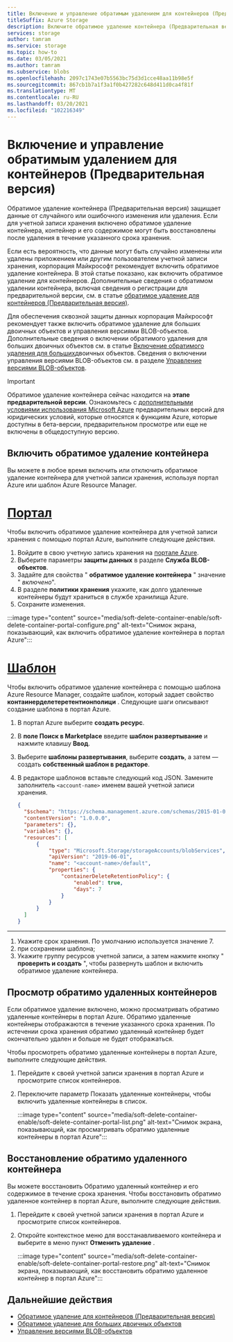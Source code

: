```yaml
---
title: Включение и управление обратимым удалением для контейнеров (Предварительная версия)
titleSuffix: Azure Storage
description: Включите обратимое удаление контейнера (Предварительная версия) для упрощения восстановления данных при ошибочном изменении или удалении.
services: storage
author: tamram
ms.service: storage
ms.topic: how-to
ms.date: 03/05/2021
ms.author: tamram
ms.subservice: blobs
ms.openlocfilehash: 2097c1743e07b5563bc75d3d1cce48aa11b98e5f
ms.sourcegitcommit: 867cb1b7a1f3a1f0b427282c648d411d0ca4f81f
ms.translationtype: MT
ms.contentlocale: ru-RU
ms.lasthandoff: 03/20/2021
ms.locfileid: "102216349"
---
```

# <a name="enable-and-manage-soft-delete-for-containers-preview"></a>Включение и управление обратимым удалением для контейнеров (Предварительная версия)

Обратимое удаление контейнера (Предварительная версия) защищает данные от случайного или ошибочного изменения или удаления. Если для учетной записи хранения включено обратимое удаление контейнера, контейнер и его содержимое могут быть восстановлены после удаления в течение указанного срока хранения.

Если есть вероятность, что данные могут быть случайно изменены или удалены приложением или другим пользователем учетной записи хранения, корпорация Майкрософт рекомендует включить обратимое удаление контейнера. В этой статье показано, как включить обратимое удаление для контейнеров. Дополнительные сведения о обратимом удалении контейнера, включая сведения о регистрации для предварительной версии, см. в статье [обратимое удаление для контейнеров (Предварительная версия)](soft-delete-container-overview.md).

Для обеспечения сквозной защиты данных корпорация Майкрософт рекомендует также включить обратимое удаление для больших двоичных объектов и управления версиями BLOB-объектов. Дополнительные сведения о включении обратимого удаления для больших двоичных объектов см. в статье [Включение обратимого удаления для больших](soft-delete-blob-enable.md)двоичных объектов. Сведения о включении управления версиями BLOB-объектов см. в разделе [Управление версиями BLOB-объектов](versioning-overview.md).

> [!IMPORTANT]
>
> Обратимое удаление контейнера сейчас находится на **этапе предварительной версии**. Ознакомьтесь с [дополнительными условиями использования Microsoft Azure](https://azure.microsoft.com/support/legal/preview-supplemental-terms/) предварительных версий для юридических условий, которые относятся к функциям Azure, которые доступны в бета-версии, предварительном просмотре или еще не включены в общедоступную версию.

## <a name="enable-container-soft-delete"></a>Включить обратимое удаление контейнера

Вы можете в любое время включить или отключить обратимое удаление контейнера для учетной записи хранения, используя портал Azure или шаблон Azure Resource Manager.

# <a name="portal"></a>[Портал](#tab/azure-portal)

Чтобы включить обратимое удаление контейнера для учетной записи хранения с помощью портал Azure, выполните следующие действия.

1. Войдите в свою учетную запись хранения на [портале Azure](https://portal.azure.com/).
1. Выберите параметры **защиты данных** в разделе **Служба BLOB-объектов**.
1. Задайте для свойства " **обратимое удаление контейнера** " значение " *включено*".
1. В разделе **политики хранения** укажите, как долго удаленные контейнеры будут храниться в службе хранилища Azure.
1. Сохраните изменения.

:::image type="content" source="media/soft-delete-container-enable/soft-delete-container-portal-configure.png" alt-text="Снимок экрана, показывающий, как включить обратимое удаление контейнера в портал Azure":::

# <a name="template"></a>[Шаблон](#tab/template)

Чтобы включить обратимое удаление контейнера с помощью шаблона Azure Resource Manager, создайте шаблон, который задает свойство **контаинерделетеретентионполици** . Следующие шаги описывают создание шаблона в портал Azure.

1. В портал Azure выберите **создать ресурс**.
1. В **поле Поиск в Marketplace** введите **шаблон развертывание** и нажмите клавишу **Ввод**.
1. Выберите **шаблоны развертывания**, выберите **создать**, а затем — создать **собственный шаблон в редакторе**.
1. В редакторе шаблонов вставьте следующий код JSON. Замените заполнитель `<account-name>` именем вашей учетной записи хранения.

    ```json
    {
      "$schema": "https://schema.management.azure.com/schemas/2015-01-01/deploymentTemplate.json#",
      "contentVersion": "1.0.0.0",
      "parameters": {},
      "variables": {},
      "resources": [
          {
              "type": "Microsoft.Storage/storageAccounts/blobServices",
              "apiVersion": "2019-06-01",
              "name": "<account-name>/default",
              "properties": {
                  "containerDeleteRetentionPolicy": {
                      "enabled": true,
                      "days": 7
                  }
              }
          }
      ]
    }
    ```

---

1. Укажите срок хранения. По умолчанию используется значение 7.
1. при сохранении шаблона;
1. Укажите группу ресурсов учетной записи, а затем нажмите кнопку " **проверить и создать** ", чтобы развернуть шаблон и включить обратимое удаление контейнера.

## <a name="view-soft-deleted-containers"></a>Просмотр обратимо удаленных контейнеров

Если обратимое удаление включено, можно просматривать обратимо удаленные контейнеры в портал Azure. Обратимо удаленные контейнеры отображаются в течение указанного срока хранения. По истечении срока хранения обратимо удаленный контейнер будет окончательно удален и больше не будет отображаться.

Чтобы просмотреть обратимо удаленные контейнеры в портал Azure, выполните следующие действия.

1. Перейдите к своей учетной записи хранения в портал Azure и просмотрите список контейнеров.
1. Переключите параметр Показать удаленные контейнеры, чтобы включить удаленные контейнеры в список.

    :::image type="content" source="media/soft-delete-container-enable/soft-delete-container-portal-list.png" alt-text="Снимок экрана, показывающий, как просматривать обратимо удаленные контейнеры в портал Azure":::

## <a name="restore-a-soft-deleted-container"></a>Восстановление обратимо удаленного контейнера

Вы можете восстановить Обратимо удаленный контейнер и его содержимое в течение срока хранения. Чтобы восстановить обратимо удаленное контейнер в портал Azure, выполните следующие действия.

1. Перейдите к своей учетной записи хранения в портал Azure и просмотрите список контейнеров.
1. Откройте контекстное меню для восстанавливаемого контейнера и выберите в меню пункт **Отменить удаление** .

    :::image type="content" source="media/soft-delete-container-enable/soft-delete-container-portal-restore.png" alt-text="Снимок экрана, показывающий, как восстановить обратимо удаленное контейнер в портал Azure":::

## <a name="next-steps"></a>Дальнейшие действия

- [Обратимое удаление для контейнеров (Предварительная версия)](soft-delete-container-overview.md)
- [Обратимое удаление для больших двоичных объектов](soft-delete-blob-overview.md)
- [Управление версиями BLOB-объектов](versioning-overview.md)
